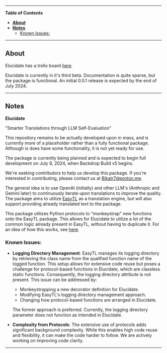 ---------------------------------------------------------------------------------------------------------------------------------------------------

**Table of Contents**
- [**About**](#about)
- [**Notes**](#notes)
  - [Known Issues:](#known-issues)

---------------------------------------------------------------------------------------------------------------------------------------------------

## **About**<a name="about"></a>

Elucidate has a trello board [here](https://trello.com/b/uOmiU7by/elucidate).

Elucidate is currently in it's third beta. Documentation is quite sparse, but the package is functional. An initial 0.0.1 release is expected by the end of July 2024.

---------------------------------------------------------------------------------------------------------------------------------------------------

## **Notes**<a name="notes"></a>

**Elucidate**

"Smarter Translations through LLM Self-Evaluation"

This repository remains to be actually developed upon in mass, and is currently more of a placeholder rather than a fully functional package. Although is does have some functionality, it is not yet ready for use.

The package is currently being planned and is expected to begin full development on July 8, 2024, when Backdrop Build v5 begins.

We're seeking contributors to help us develop this package. If you're interested in contributing, please contact us at [Bikatr7@proton.me](mailto:Bikatr7@proton.me).

The general idea is to use OpenAI (initially) and other LLM's (Anthropic and Gemini later) to continuously iterate upon translations to improve the quality. The package aims to utilize [EasyTL](https://github.com/Bikatr7/EasyTL) as a translation engine, but will also support providing already translated text to the package.

This package utilizes Python protocols to "monkeystrap" new functions onto the EasyTL package. This allows for Elucidate to utilize a lot of the common logic already present in EasyTL, without having to duplicate it. For an idea of how this works, see [here](/src/elucidate/evaluators/openai_evaluator.py).

### Known Issues:

- **Logging Directory Management**: EasyTL manages its logging directory by retrieving the class name from the qualified function name of the logged function. This setup allows for extensive code reuse but   poses a challenge for protocol-based functions in Elucidate, which are classless static functions. Consequently, the logging directory attribute is not present. This issue can be addressed by:
    - Monkeystrapping a new decorator definition for Elucidate.
    - Modifying EasyTL's logging directory management approach.
    - Changing how protocol-based functions are arranged in Elucidate.
   
   The former approach is preferred. Currently, the logging directory parameter does not function as intended in Elucidate.

- **Complexity from Protocols**: The extensive use of protocols adds significant background complexity. While this enables high code reuse and flexibility, it can make the code harder to follow. We are actively working on improving code clarity.

---------------------------------------------------------------------------------------------------------------------------------------------------
